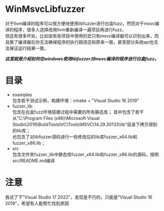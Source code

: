 # WinMsvcLibfuzzer
对于llvm编译的程序可以很方便地使用libfuzzer进行白盒fuzz，然而对于msvc编译的程序，很多人选择改用llvm重新编译一遍项目再进行fuzz，  
但这有很多坏处，比如说有些项目中使用的宏只有msvc编译器可以识别出来，而且换了编译器后你无法确保程序的执行路径还和原来一致，甚至部分系统api也无法保证运行结果一致，  
  
***这里就是介绍如何在windows使用libfuzzer对msvc编译的程序进行白盒fuzz。***

# 目录
* examples  
包含若干测试示例，构建环境：cmake + "Visual Studio 16 2019"
* fuzzer_lib  
包含在白盒fuzz环境搭建过程中需要的所有静态库； 
其中包含了若干从"C:\Program Files (x86)\Microsoft Visual Studio\2019\BuildTools\VC\Tools\MSVC\14.29.30133\lib"目录下拷贝得到的lib库；  
也包含了对libfuzzer源码进行一些修改后的lib库fuzzer_x64.lib和fuzzer_x86.lib；
* src  
包含文件夹fuzzer_lib中静态库fuzzer_x64.lib和fuzzer_x86.lib的源码，按照src/README.md编译

# 注意
我试了下"Visual Studio 17 2022"，发现是不行的，只能是"Visual Studio 16 2019"，希望有人能帮忙找到原因

